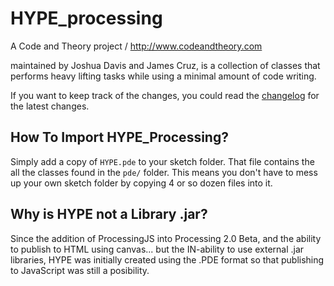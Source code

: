 HYPE_processing
==============================

A Code and Theory project / http://www.codeandtheory.com

maintained by Joshua Davis and James Cruz, is a collection of classes that performs heavy lifting tasks while using a minimal amount of code writing.

If you want to keep track of the changes, you could read the [changelog](changelog.md) for the latest changes.


How To Import HYPE_Processing?
-------------------------------
Simply add a copy of `HYPE.pde` to your sketch folder. That file contains the all the classes found in the `pde/` folder. This means you don't have to mess up your own sketch folder by copying 4 or so dozen files into it.


Why is HYPE not a Library .jar?
-------------------------------
Since the addition of ProcessingJS into Processing 2.0 Beta, and the ability to publish to HTML using canvas... but the IN-ability to use external .jar libraries, HYPE was initially created using the .PDE format so that publishing to JavaScript was still a posibility.
